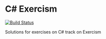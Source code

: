 # C# Exercism

[![Build Status](https://travis-ci.com/tqa236/csharp_exercism.svg?branch=master)](https://travis-ci.com/tqa236/csharp_exercism)

Solutions for exercises on C# track on Exercism
